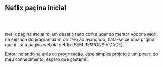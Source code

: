 <h2>Neflix pagina inicial </h2>
<br>
<br>
<p>Neflix pagina inicial foi um desafio feito com ajudar do mentor Rodolfo Mori, na semana do programador, do zero ao avançado, trata-se de uma pagina que imita a pagina web da netflix (SEM RESPONSIVIDADE).</p>
<p>Estou inciando na aréa de progrmação, esse simples projeto é um pouco do meu conhecimento, espero que gostem!!</p>

